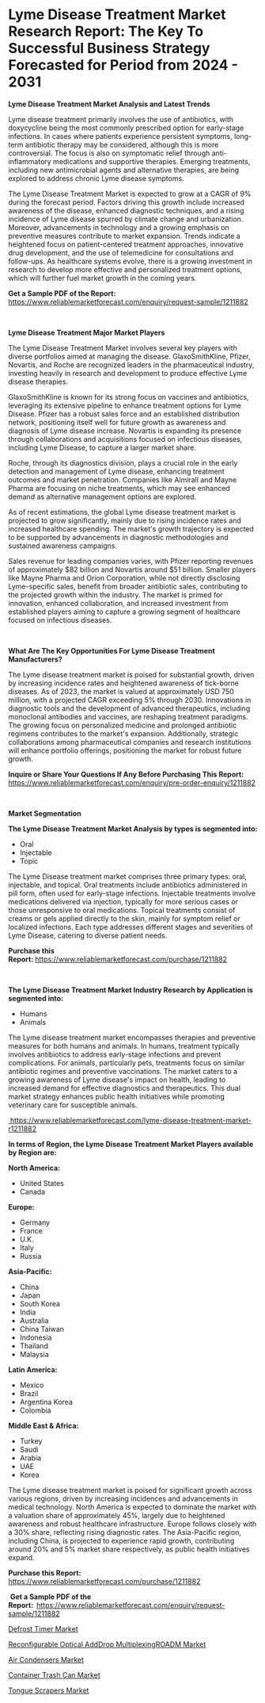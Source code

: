 <p><h1>Lyme Disease Treatment Market Research Report: The Key To Successful Business Strategy Forecasted for Period from 2024 - 2031</h1></p><p><strong>Lyme Disease Treatment Market Analysis and Latest Trends</strong></p>
<p><p>Lyme disease treatment primarily involves the use of antibiotics, with doxycycline being the most commonly prescribed option for early-stage infections. In cases where patients experience persistent symptoms, long-term antibiotic therapy may be considered, although this is more controversial. The focus is also on symptomatic relief through anti-inflammatory medications and supportive therapies. Emerging treatments, including new antimicrobial agents and alternative therapies, are being explored to address chronic Lyme disease symptoms.</p><p>The Lyme Disease Treatment Market is expected to grow at a CAGR of 9% during the forecast period. Factors driving this growth include increased awareness of the disease, enhanced diagnostic techniques, and a rising incidence of Lyme disease spurred by climate change and urbanization. Moreover, advancements in technology and a growing emphasis on preventive measures contribute to market expansion. Trends indicate a heightened focus on patient-centered treatment approaches, innovative drug development, and the use of telemedicine for consultations and follow-ups. As healthcare systems evolve, there is a growing investment in research to develop more effective and personalized treatment options, which will further fuel market growth in the coming years.</p></p>
<p><strong>Get a Sample PDF of the Report:&nbsp;</strong> <a href="https://www.reliablemarketforecast.com/enquiry/request-sample/1211882?utm_campaign=1125&utm_medium=2&utm_source=Github&utm_content=ia&utm_term=06102024&utm_id=lyme-disease-treatment">https://www.reliablemarketforecast.com/enquiry/request-sample/1211882</a></p>
<p>&nbsp;</p>
<p><strong>Lyme Disease Treatment Major Market Players</strong></p>
<p><p>The Lyme Disease Treatment Market involves several key players with diverse portfolios aimed at managing the disease. GlaxoSmithKline, Pfizer, Novartis, and Roche are recognized leaders in the pharmaceutical industry, investing heavily in research and development to produce effective Lyme disease therapies.</p><p>GlaxoSmithKline is known for its strong focus on vaccines and antibiotics, leveraging its extensive pipeline to enhance treatment options for Lyme Disease. Pfizer has a robust sales force and an established distribution network, positioning itself well for future growth as awareness and diagnosis of Lyme disease increase. Novartis is expanding its presence through collaborations and acquisitions focused on infectious diseases, including Lyme Disease, to capture a larger market share.</p><p>Roche, through its diagnostics division, plays a crucial role in the early detection and management of Lyme disease, enhancing treatment outcomes and market penetration. Companies like Almirall and Mayne Pharma are focusing on niche treatments, which may see enhanced demand as alternative management options are explored.</p><p>As of recent estimations, the global Lyme disease treatment market is projected to grow significantly, mainly due to rising incidence rates and increased healthcare spending. The market's growth trajectory is expected to be supported by advancements in diagnostic methodologies and sustained awareness campaigns.</p><p>Sales revenue for leading companies varies, with Pfizer reporting revenues of approximately $82 billion and Novartis around $51 billion. Smaller players like Mayne Pharma and Orion Corporation, while not directly disclosing Lyme-specific sales, benefit from broader antibiotic sales, contributing to the projected growth within the industry. The market is primed for innovation, enhanced collaboration, and increased investment from established players aiming to capture a growing segment of healthcare focused on infectious diseases.</p></p>
<p>&nbsp;</p>
<p><strong>What Are The Key Opportunities For Lyme Disease Treatment Manufacturers?</strong></p>
<p><p>The Lyme disease treatment market is poised for substantial growth, driven by increasing incidence rates and heightened awareness of tick-borne diseases. As of 2023, the market is valued at approximately USD 750 million, with a projected CAGR exceeding 5% through 2030. Innovations in diagnostic tools and the development of advanced therapeutics, including monoclonal antibodies and vaccines, are reshaping treatment paradigms. The growing focus on personalized medicine and prolonged antibiotic regimens contributes to the market's expansion. Additionally, strategic collaborations among pharmaceutical companies and research institutions will enhance portfolio offerings, positioning the market for robust future growth.</p></p>
<p><strong>Inquire or Share Your Questions If Any Before Purchasing This Report:</strong> <a href="https://www.reliablemarketforecast.com/enquiry/pre-order-enquiry/1211882?utm_campaign=1125&utm_medium=2&utm_source=Github&utm_content=ia&utm_term=06102024&utm_id=lyme-disease-treatment">https://www.reliablemarketforecast.com/enquiry/pre-order-enquiry/1211882</a></p>
<p>&nbsp;</p>
<p><strong>Market Segmentation</strong></p>
<p><strong>The Lyme Disease Treatment Market Analysis by types is segmented into:</strong></p>
<p><ul><li>Oral</li><li>Injectable</li><li>Topic</li></ul></p>
<p><p>The Lyme Disease treatment market comprises three primary types: oral, injectable, and topical. Oral treatments include antibiotics administered in pill form, often used for early-stage infections. Injectable treatments involve medications delivered via injection, typically for more serious cases or those unresponsive to oral medications. Topical treatments consist of creams or gels applied directly to the skin, mainly for symptom relief or localized infections. Each type addresses different stages and severities of Lyme Disease, catering to diverse patient needs.</p></p>
<p><strong>Purchase this Report:&nbsp;</strong><a href="https://www.reliablemarketforecast.com/purchase/1211882?utm_campaign=1125&utm_medium=2&utm_source=Github&utm_content=ia&utm_term=06102024&utm_id=lyme-disease-treatment">https://www.reliablemarketforecast.com/purchase/1211882</a></p>
<p>&nbsp;</p>
<p><strong>The Lyme Disease Treatment Market Industry Research by Application is segmented into:</strong></p>
<p><ul><li>Humans</li><li>Animals</li></ul></p>
<p><p>The Lyme disease treatment market encompasses therapies and preventive measures for both humans and animals. In humans, treatment typically involves antibiotics to address early-stage infections and prevent complications. For animals, particularly pets, treatments focus on similar antibiotic regimes and preventive vaccinations. The market caters to a growing awareness of Lyme disease's impact on health, leading to increased demand for effective diagnostics and therapeutics. This dual market strategy enhances public health initiatives while promoting veterinary care for susceptible animals.</p></p>
<p><a href="https://www.reliablemarketforecast.com/lyme-disease-treatment-market-r1211882?utm_campaign=1125&utm_medium=2&utm_source=Github&utm_content=ia&utm_term=06102024&utm_id=lyme-disease-treatment">&nbsp;https://www.reliablemarketforecast.com/lyme-disease-treatment-market-r1211882</a></p>
<p><strong>In terms of Region, the Lyme Disease Treatment Market Players available by Region are:</strong></p>
<p>
    <p> <strong> North America: </strong>
        <ul>
            <li>United States</li>
            <li>Canada</li>
        </ul>
        </p> 
    <p> <strong> Europe: </strong>
        <ul>
            <li>Germany</li>
            <li>France</li>
            <li>U.K.</li>
            <li>Italy</li>
            <li>Russia</li>
        </ul>
        </p> 
    <p> <strong> Asia-Pacific: </strong>
        <ul>
            <li>China</li>
            <li>Japan</li>
            <li>South Korea</li>
            <li>India</li>
            <li>Australia</li>
            <li>China Taiwan</li>
            <li>Indonesia</li>
            <li>Thailand</li>
            <li>Malaysia</li>
        </ul>
        </p> 
    <p> <strong> Latin America: </strong>
        <ul>
            <li>Mexico</li>
            <li>Brazil</li>
            <li>Argentina Korea</li>
            <li>Colombia</li>
        </ul>
        </p> 
    <p> <strong> Middle East & Africa: </strong>
        <ul>
            <li>Turkey</li>
            <li>Saudi</li>
            <li>Arabia</li>
            <li>UAE</li>
            <li>Korea</li>
        </ul>
    </p>
    </p>
<p><p>The Lyme disease treatment market is poised for significant growth across various regions, driven by increasing incidences and advancements in medical technology. North America is expected to dominate the market with a valuation share of approximately 45%, largely due to heightened awareness and robust healthcare infrastructure. Europe follows closely with a 30% share, reflecting rising diagnostic rates. The Asia-Pacific region, including China, is projected to experience rapid growth, contributing around 20% and 5% market share respectively, as public health initiatives expand.</p></p>
<p><strong>Purchase this Report: </strong><a href="https://www.reliablemarketforecast.com/purchase/1211882?utm_campaign=1125&utm_medium=2&utm_source=Github&utm_content=ia&utm_term=06102024&utm_id=lyme-disease-treatment">https://www.reliablemarketforecast.com/purchase/1211882</a></p>
<p>&nbsp;<strong>Get a Sample PDF of the Report:&nbsp;&nbsp;</strong><a href="https://www.reliablemarketforecast.com/enquiry/request-sample/1211882?utm_campaign=1125&utm_medium=2&utm_source=Github&utm_content=ia&utm_term=06102024&utm_id=lyme-disease-treatment">https://www.reliablemarketforecast.com/enquiry/request-sample/1211882</a></p>
<p><strong></strong></p>
<p><p><a href="https://issuu.com/reportprime-2/docs/defrost-timer-market-size-2030.pptx_839ca38ccfa08c?utm_campaign=1125&utm_medium=2&utm_source=Github&utm_content=ia&utm_term=06102024&utm_id=lyme-disease-treatment">Defrost Timer Market</a></p><p><a href="https://issuu.com/reportprime-2/docs/reconfigurable-optical-adddrop-mult_4331b2fff076c8?utm_campaign=1125&utm_medium=2&utm_source=Github&utm_content=ia&utm_term=06102024&utm_id=lyme-disease-treatment">Reconfigurable Optical AddDrop MultiplexingROADM Market</a></p><p><a href="https://www.linkedin.com/pulse/air-condensers-market-indicators-size-regional-breakdown-c33ye?utm_campaign=1125&utm_medium=2&utm_source=Github&utm_content=ia&utm_term=06102024&utm_id=lyme-disease-treatment">Air Condensers Market</a></p><p><a href="https://www.linkedin.com/pulse/container-trash-can-market-research-report-forecast-growth-prospects-bty5c?utm_campaign=1125&utm_medium=2&utm_source=Github&utm_content=ia&utm_term=06102024&utm_id=lyme-disease-treatment">Container Trash Can Market</a></p><p><a href="https://github.com/vimar16th/Market-Research-Report-List-6/blob/main/tongue-scrapers-market.md?utm_campaign=1125&utm_medium=2&utm_source=Github&utm_content=ia&utm_term=06102024&utm_id=lyme-disease-treatment">Tongue Scrapers Market</a></p></p>